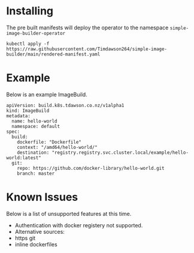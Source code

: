 # Installing

The pre built manifests will deploy the operator to the namespace `simple-image-builder-operator`

`kubectl apply -f https://raw.githubusercontent.com/Timdawson264/simple-image-builder/main/rendered-manifest.yaml`

# Example
Below is an example ImageBuild.

~~~
apiVersion: build.k8s.tdawson.co.nz/v1alpha1
kind: ImageBuild
metadata:
  name: hello-world
  namespace: default
spec:
  build:
    dockerfile: "Dockerfile"
    context: "/amd64/hello-world/"
    destination: "registry.registry.svc.cluster.local/example/hello-world:latest"
  git:
    repo: https://github.com/docker-library/hello-world.git
    branch: master
~~~

# Known Issues
Below is a list of unsupported features at this time.

- Authentication with docker registery not supported.
- Alternative sources:
 - https git
 - inline dockerfiles